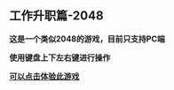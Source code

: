 ## 工作升职篇-2048

**这是一个类似2048的游戏，目前只支持PC端**

**使用键盘上下左右键进行操作**

[**可以点击体验此游戏**](https://kongkong99.github.io/2048/)
